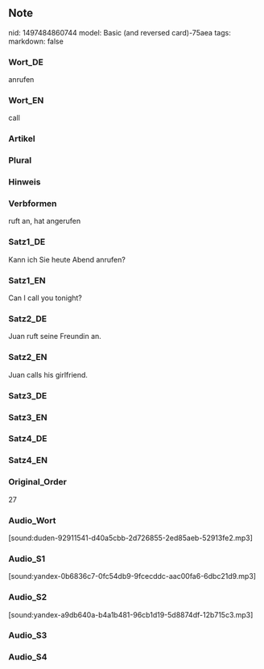 ## Note
nid: 1497484860744
model: Basic (and reversed card)-75aea
tags: 
markdown: false

### Wort_DE
anrufen

### Wort_EN
call

### Artikel


### Plural


### Hinweis


### Verbformen
ruft an, hat angerufen

### Satz1_DE
Kann ich Sie heute Abend anrufen?

### Satz1_EN
Can I call you tonight?

### Satz2_DE
Juan ruft seine Freundin an.

### Satz2_EN
Juan calls his girlfriend.

### Satz3_DE


### Satz3_EN


### Satz4_DE


### Satz4_EN


### Original_Order
27

### Audio_Wort
[sound:duden-92911541-d40a5cbb-2d726855-2ed85aeb-52913fe2.mp3]

### Audio_S1
[sound:yandex-0b6836c7-0fc54db9-9fcecddc-aac00fa6-6dbc21d9.mp3]

### Audio_S2
[sound:yandex-a9db640a-b4a1b481-96cb1d19-5d8874df-12b715c3.mp3]

### Audio_S3


### Audio_S4


